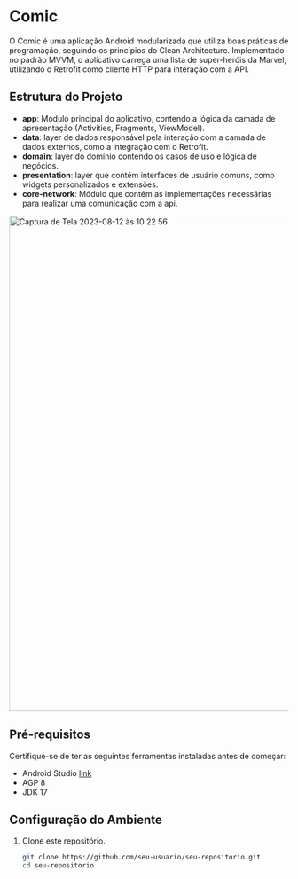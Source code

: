 # Comic

O Comic é uma aplicação Android modularizada que utiliza boas práticas de programação, seguindo os princípios do Clean Architecture. Implementado no padrão MVVM, o aplicativo carrega uma lista de super-heróis da Marvel, utilizando o Retrofit como cliente HTTP para interação com a API.

## Estrutura do Projeto

- **app**: Módulo principal do aplicativo, contendo a lógica da camada de apresentação (Activities, Fragments, ViewModel).
- **data**: layer de dados responsável pela interação com a camada de dados externos, como a integração com o Retrofit.
- **domain**: layer do domínio contendo os casos de uso e lógica de negócios.
- **presentation**: layer que contém interfaces de usuário comuns, como widgets personalizados e extensões.
- **core-network**: Módulo que contém as implementações necessárias para realizar uma comunicação com a api.
  
<img width="894" alt="Captura de Tela 2023-08-12 às 10 22 56" src="https://github.com/OliveiraaGoncalves/comics/assets/20058035/a3bee3f7-3d2a-42be-8a92-dbfe4bf9c978">

## Pré-requisitos

Certifique-se de ter as seguintes ferramentas instaladas antes de começar:

- Android Studio [link](https://developer.android.com/studio)
- AGP 8
- JDK 17

## Configuração do Ambiente

1. Clone este repositório.
    ```bash
    git clone https://github.com/seu-usuario/seu-repositorio.git
    cd seu-repositorio
    ```
